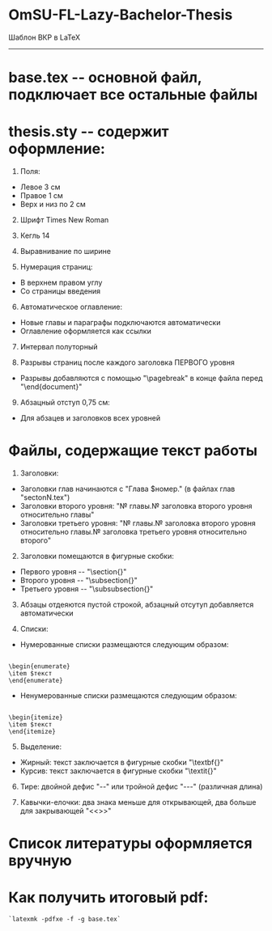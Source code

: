 # OmSU-FL-Lazy-Bachelor-Thesis
Шаблон ВКР в LaTeX
__________________

# base.tex -- основной файл, подключает все остальные файлы

# thesis.sty -- содержит оформление:

1. Поля:

* Левое 3 см
* Правое 1 см
* Верх и низ по 2 см

2. Шрифт Times New Roman

3. Кегль 14

4. Выравнивание по ширине

5. Нумерация страниц:

* В верхнем правом углу
* Со страницы введения

6. Автоматическое оглавление:

* Новые главы и параграфы подключаются автоматически
* Оглавление оформляется как ссылки

7. Интервал полуторный

8. Разрывы страниц после каждого заголовка ПЕРВОГО уровня

* Разрывы добавляются с помощью "\pagebreak" в конце файла перед "\end{document}"

9. Абзацный отступ 0,75 см:

* Для абзацев и заголовков всех уровней

# Файлы, содержащие текст работы

1. Заголовки:

* Заголовки глав начинаются с "Глава $номер." (в файлах глав "sectonN.tex")
* Заголовки второго уровня: "№ главы.№ заголовка второго уровня относительно главы"
* Заголовки третьего уровня: "№ главы.№ заголовка второго уровня относительно главы.№ заголовка третьего уровня относительно второго"

2. Заголовки помещаются в фигурные скобки:

* Первого уровня -- "\section{}"
* Второго уровня -- "\subsection{}"
* Третьего уровня -- "\subsubsection{}"

3. Абзацы отдеяются пустой строкой, абзацный отсутуп добавляется автоматически

4. Списки:

* Нумерованные списки размещаются следующим образом:

```

\begin{enumerate}
\item $текст
\end{enumerate}
```

* Ненумерованные списки размещаются следующим образом:

```

\begin{itemize}
\item $текст
\end{itemize}
```
5. Выделение:

* Жирный: текст заключается в фигурные скобки "\textbf{}"
* Курсив: текст заключается в фигурные скобки "\textit{}"

6. Тире: двойной дефис "--" или тройной дефис "---" (различная длина)

7. Кавычки-елочки: два знака меньше для открывающей, два больше для закрывающей "<<>>"

# Список литературы оформляется вручную

# Как получить итоговый pdf:

	`latexmk -pdfxe -f -g base.tex`


